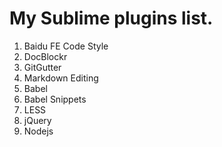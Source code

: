 My Sublime plugins list.
========================

1. Baidu FE Code Style
2. DocBlockr
3. GitGutter
4. Markdown Editing
5. Babel
6. Babel Snippets
7. LESS
8. jQuery
9. Nodejs
